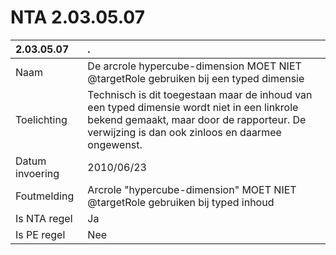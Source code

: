 # NTA 2.03.05.07

 2.03.05.07 | . 
 :--- | :--- 
 Naam | De arcrole hypercube-dimension MOET NIET @targetRole gebruiken bij een typed dimensie 
 Toelichting | Technisch is dit toegestaan maar de inhoud van een typed dimensie wordt niet in een linkrole bekend gemaakt, maar door de rapporteur. De verwijzing is dan ook zinloos en daarmee ongewenst. 
 Datum invoering | 2010/06/23 
 Foutmelding | Arcrole &quot;hypercube-dimension&quot; MOET NIET @targetRole gebruiken bij typed inhoud 
 Is NTA regel | Ja 
 Is PE regel | Nee 
